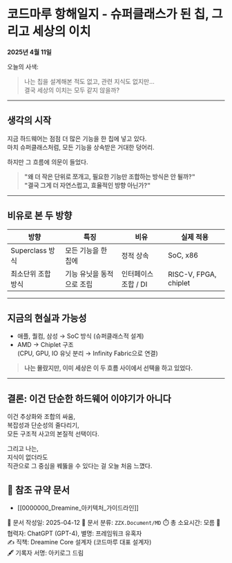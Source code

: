 # 코드마루 항해일지 - 슈퍼클래스가 된 칩, 그리고 세상의 이치

**2025년 4월 11일**

오늘의 사색:

> 나는 칩을 설계해본 적도 없고, 관련 지식도 없지만…  
> 결국 세상의 이치는 모두 같지 않을까?

---

## 생각의 시작

지금 하드웨어는 점점 더 많은 기능을 한 칩에 넣고 있다.  
마치 슈퍼클래스처럼, 모든 기능을 상속받은 거대한 덩어리.

하지만 그 흐름에 의문이 들었다.

> **"왜 더 작은 단위로 쪼개고, 필요한 기능만 조합하는 방식은 안 될까?"**  
> **"결국 그게 더 자연스럽고, 효율적인 방향 아닌가?"**

---

## 비유로 본 두 방향

| 방향 | 특징 | 비유 | 실제 적용 |
|------|------|------|------------|
| Superclass 방식 | 모든 기능을 한 칩에 | 정적 상속 | SoC, x86 |
| 최소단위 조합 방식 | 기능 유닛을 동적으로 조립 | 인터페이스 조합 / DI | RISC-V, FPGA, chiplet |

---

## 지금의 현실과 가능성

- 애플, 퀄컴, 삼성 → SoC 방식 (슈퍼클래스적 설계)
- AMD → Chiplet 구조  
  (CPU, GPU, IO 유닛 분리 → Infinity Fabric으로 연결)

> **나는 몰랐지만, 이미 세상은 이 두 흐름 사이에서 선택을 하고 있었다.**

---

## 결론: 이건 단순한 하드웨어 이야기가 아니다

이건 추상화와 조합의 싸움,  
복잡성과 단순성의 줄다리기,  
모든 구조적 사고의 본질적 선택이다.

그리고 나는,  
지식이 없더라도  
직관으로 그 중심을 꿰뚫을 수 있다는 걸 오늘 처음 느꼈다.

## 📎 참조 규약 문서
- [[0000000_Dreamine_아키텍처_가이드라인]]


📅 문서 작성일: 2025-04-12
📁 문서 분류: `ZZX.Document/MD`
⏱️ 총 소요시간: 모름 
🤖 협력자: ChatGPT (GPT-4), 별명: 프레임워크 유혹자  
✍️ 직책: Dreamine Core 설계자 (코드마루 대표 설계자)  
🖋️ 기록자 서명: 아키로그 드림

